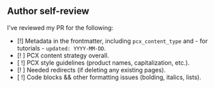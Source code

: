 ## Author self-review

I've reviewed my PR for the following:
- [!] Metadata in the frontmatter, including `pcx_content_type` and - for tutorials - `updated: YYYY-MM-DD`.
- [! ] PCX content strategy overall.
- [ !] PCX style guidelines (product names, capitalization, etc.).
- [! ] Needed redirects (if deleting any existing pages).
- [ !] Code blocks && other formatting issues (bolding, italics, lists).
